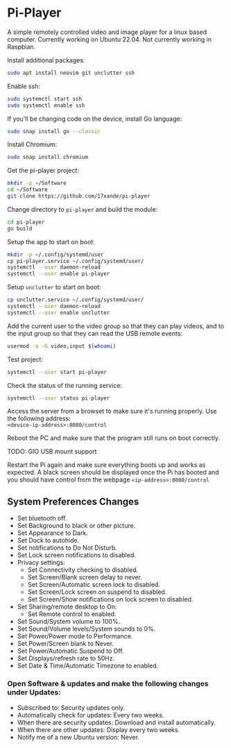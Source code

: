 # Pi-Player

A simple remotely controlled video and image player for a linux based computer. Currently working on Ubuntu 22.04. Not currently working in Raspbian.

Install additional packages:
```bash
sudo apt install neovim git unclutter ssh
```

Enable ssh:
```bash
sudo systemctl start ssh
sudo systemctl enable ssh
```

If you'll be changing code on the device, install Go language:
```bash
sudo snap install go --classic
```

Install Chromium:
```bash
sudo snap install chromium
```

Get the pi-player project:
```bash
mkdir -p ~/Software
cd ~/Software
git clone https://github.com/17xande/pi-player
```

Change directory to `pi-player` and build the module:
```bash
cd pi-player
go build
```

Setup the app to start on boot:
```bash
mkdir -p ~/.config/systemd/user
cp pi-player.service ~/.config/systemd/user/
systemctl --user daemon-reload
systemctl --user enable pi-player
```

Setup `unclutter` to start on boot:
```bash
cp unclutter.service ~/.config/systemd/user/
systemctl --user daemon-reload
systemctl --user enable unclutter
```

Add the current user to the video group so that they can play videos,
and to the input group so that they can read the USB remote events:
```bash
usermod -a -G video,input $(whoami)
```

Test project:
```bash
systemctl --user start pi-player
```

Check the status of the running service:
```bash
systemctl --user status pi-player
```

Access the server from a browset to make sure it's running properly. Use the following address:\
`<device-ip-address>:8080/control`


Reboot the PC and make sure that the program still runs on boot correctly.

TODO:
GIO USB mount support

Restart the Pi again and make sure everything boots up and works as expected. A black screen should be displayed once the Pi has booted and you should have control from the webpage `<ip-address>:8080/control`

## System Preferences Changes
- Set bluetooth off.
- Set Background to black or other picture.
- Set Appearance to Dark.
- Set Dock to autohide.
- Set notifications to Do Not Disturb.
- Set Lock screen notifications to disabled.
- Privacy settings:
    - Set Connectivity checking to disabled.
    - Set Screen/Blank screen delay to never.
    - Set Screen/Automatic screen lock to disabled.
    - Set Screen/Lock screen on suspend to disabled.
    - Set Screen/Show notifications on lock screen to disabled.
- Set Sharing/remote desktop to On:
    - Set Remote control to enabled.
- Set Sound/System volume to 100%.
- Set Sound/Volume levels/System sounds to 0%.
- Set Power/Power mode to Performance.
- Set Power/Screen blank to Never.
- Set Power/Automatic Suspend to Off.
- Set Displays/refresh rate to 50Hz.
- Set Date & Time/Automatic Timezone to enabled.

### Open Software & updates and make the following changes under Updates:
- Subscribed to: Security updates only.
- Automatically check for updates: Every two weeks.
- When there are security updates: Download and install automatically.
- When there are other updates: Display every two weeks.
- Notify me of a new Ubuntu version: Never.
